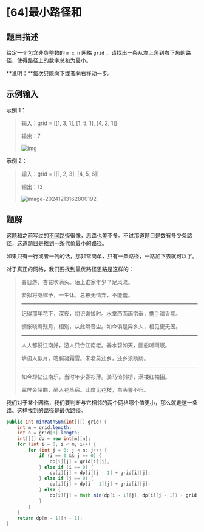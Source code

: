 # [64]最小路径和

## 题目描述

给定一个包含非负整数的 `m x n` 网格 `grid` ，请找出一条从左上角到右下角的路径，使得路径上的数字总和为最小。

**说明：**每次只能向下或者向右移动一步。

## 示例输入

示例 1：

>   输入：grid = [[1,  3,  1],  [1,  5,  1],  [4,  2,  1]]
>
>   输出：7
>
>   ![img](https://i-blog.csdnimg.cn/img_convert/ff69f2e172ddffe3645d257e365e0ac1.jpeg)

示例 2：

>   输入：grid = [[1,  2,  3],  [4,  5,  6]]
>
>   输出：12
>
>   ![image-20241213162800192](https://i-blog.csdnimg.cn/img_convert/baea89511844612964b588a314c8f6da.png)

## 题解

这题和之前写过的[不同路径](https://blog.csdn.net/ziyuexuan2020/article/details/144267611?spm=1001.2014.3001.5501)很像，思路也差不多。不过那道题目是数有多少条路径，这道题目是找到一条代价最小的路径。

如果只有一行或者一列的话，那非常简单，只有一条路径，一路加下去就可以了。

对于真正的网格，我们要找到最优路径思路是这样的：

>   春日游，杏花吹满头。陌上谁家年少？足风流。
>
>   妾拟将身嫁予，一生休。总被无情弃，不能羞。
>
>   ---
>
>   记得那年花下，深夜，初识谢娘时。水堂西面画帘垂，携手暗香期。
>
>   惆怅晓莺残月，相别，从此隔音尘。如今俱是异乡人，相见更无因。
>
>   ---
>
>   人人都说江南好，游人只合江南老。春水碧如天，画船听雨眠。
>
>   垆边人似月，皓腕凝霜雪。未老莫还乡，还乡须断肠。
>
>   ---
>
>   如今却忆江南乐，当时年少春衫薄。骑马倚斜桥，满楼红袖招。
>
>   翠屏金屈曲，醉入花丛宿。此度见花枝，白头誓不归。

我们对于某个网格，我们要判断与它相邻的两个网格哪个值更小，那么就走这一条路。这样找到的路径是最优路径。

```java
public int minPathSum(int[][] grid) {
    int m = grid.length;
    int n = grid[0].length;
    int[][] dp = new int[m][n];
    for (int i = 0; i < m; i++) {
        for (int j = 0; j < n; j++) {
            if (i == 0 && j == 0) {
                dp[i][j] = grid[i][j];
            } else if (i == 0) {
                dp[i][j] = dp[i][j - 1] + grid[i][j];
            } else if (j == 0) {
                dp[i][j] = dp[i - 1][j] + grid[i][j];
            } else {
                dp[i][j] = Math.min(dp[i - 1][j], dp[i][j - 1]) + grid[i][j];
            }
        }
    }
    return dp[m - 1][n - 1];
}
```

